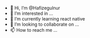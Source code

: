 - 👋 Hi, I’m @Hafizegulnur
- 👀 I’m interested in ...
- 🌱 I’m currently learning react native
- 💞️ I’m looking to collaborate on ...
- 📫 How to reach me ...

<!---
Hafizegulnur/Hafizegulnur is a ✨ special ✨ repository because its `README.md` (this file) appears on your GitHub profile.
You can click the Preview link to take a look at your changes.
--->
